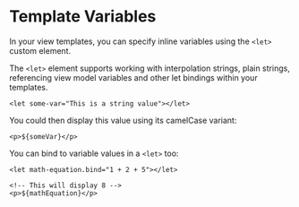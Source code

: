 # Template Variables

In your view templates, you can specify inline variables using the `<let>` custom element.

The `<let>` element supports working with interpolation strings, plain strings, referencing view model variables and other let bindings within your templates.

```markup
<let some-var="This is a string value"></let>
```

You could then display this value using its camelCase variant:

```markup
<p>${someVar}</p>
```

You can bind to variable values in a `<let>` too:

```markup
<let math-equation.bind="1 + 2 + 5"></let>

<!-- This will display 8 -->
<p>${mathEquation}</p>
```
